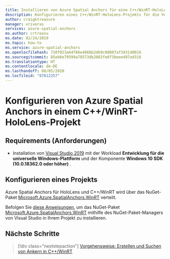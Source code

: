 ```yaml
---
title: Installieren von Azure Spatial Anchors für eine C++/WinRT-HoloLens-Anwendung
description: Konfigurieren eines C++/WinRT-HoloLens-Projekts für die Verwendung von Azure Spatial Anchors
author: craigktreasure
manager: vriveras
services: azure-spatial-anchors
ms.author: crtreasu
ms.date: 02/24/2019
ms.topic: how-to
ms.service: azure-spatial-anchors
ms.openlocfilehash: 710f023a64f66e486bb2db9c08807af3431d0016
ms.sourcegitcommit: 85eb6e79599a78573db2082fe6f3beee497ad316
ms.translationtype: HT
ms.contentlocale: de-DE
ms.lasthandoff: 08/05/2020
ms.locfileid: "87812257"
---
```

# <a name="configuring-azure-spatial-anchors-in-a-cwinrt-hololens-project"></a>Konfigurieren von Azure Spatial Anchors in einem C++/WinRT-HoloLens-Projekt

## <a name="requirements"></a>Requirements (Anforderungen)

* Installation von [Visual Studio 2019](https://www.visualstudio.com/downloads/) mit der Workload **Entwicklung für die universelle Windows-Plattform** und der Komponente **Windows 10 SDK (10.0.18362.0 oder höher)** .

## <a name="configuring-a-project"></a>Konfigurieren eines Projekts

Azure Spatial Anchors für HoloLens und C++/WinRT wird über das NuGet-Paket [Microsoft.Azure.SpatialAnchors.WinRT](https://www.nuget.org/packages/Microsoft.Azure.SpatialAnchors.WinRT/) verteilt.

Befolgen Sie [diese Anweisungen](https://docs.microsoft.com/nuget/consume-packages/install-use-packages-visual-studio), um das NuGet-Paket [Microsoft.Azure.SpatialAnchors.WinRT](https://www.nuget.org/packages/Microsoft.Azure.SpatialAnchors.WinRT/) mithilfe des NuGet-Paket-Managers von Visual Studio in Ihrem Projekt zu installieren.

## <a name="next-steps"></a>Nächste Schritte

> [!div class="nextstepaction"]
> [Vorgehensweise: Erstellen und Suchen von Ankern in C++/WinRT](./create-locate-anchors-cpp-winrt.md)
